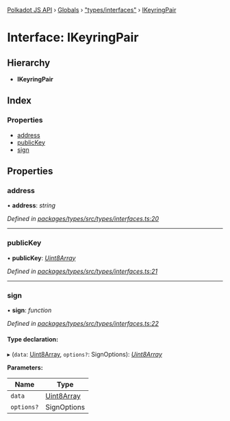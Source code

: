 [Polkadot JS API](../README.md) › [Globals](../globals.md) › ["types/interfaces"](../modules/_types_interfaces_.md) › [IKeyringPair](_types_interfaces_.ikeyringpair.md)

# Interface: IKeyringPair

## Hierarchy

* **IKeyringPair**

## Index

### Properties

* [address](_types_interfaces_.ikeyringpair.md#address)
* [publicKey](_types_interfaces_.ikeyringpair.md#publickey)
* [sign](_types_interfaces_.ikeyringpair.md#sign)

## Properties

###  address

• **address**: *string*

*Defined in [packages/types/src/types/interfaces.ts:20](https://github.com/polkadot-js/api/blob/a135abaea2/packages/types/src/types/interfaces.ts#L20)*

___

###  publicKey

• **publicKey**: *[Uint8Array](../classes/_codec_raw_.raw.md#static-uint8array)*

*Defined in [packages/types/src/types/interfaces.ts:21](https://github.com/polkadot-js/api/blob/a135abaea2/packages/types/src/types/interfaces.ts#L21)*

___

###  sign

• **sign**: *function*

*Defined in [packages/types/src/types/interfaces.ts:22](https://github.com/polkadot-js/api/blob/a135abaea2/packages/types/src/types/interfaces.ts#L22)*

#### Type declaration:

▸ (`data`: [Uint8Array](../classes/_codec_raw_.raw.md#static-uint8array), `options?`: SignOptions): *[Uint8Array](../classes/_codec_raw_.raw.md#static-uint8array)*

**Parameters:**

Name | Type |
------ | ------ |
`data` | [Uint8Array](../classes/_codec_raw_.raw.md#static-uint8array) |
`options?` | SignOptions |
